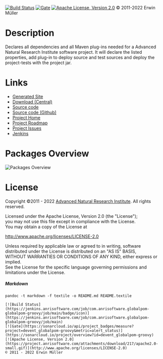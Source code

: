 [![Build Status](https://jenkins.anrisoftware.com/job/com.anrisoftware.globalpom-globalpom-groovy/job/main/badge/icon)](https://jenkins.anrisoftware.com/job/com.anrisoftware.globalpom-globalpom-groovy)
[![Gate](https://sonarcloud.io/api/project_badges/measure?project=devent_globalpom-groovy&metric=alert_status)](https://sonarcloud.io/project/overview?id=devent_globalpom-groovy)
[![Apache License, Version 2.0](https://project.anrisoftware.com/attachments/download/217/apache2.0-small.gif)](http://www.apache.org/licenses/LICENSE-2.0)
© 2011-2022 Erwin Müller

Description
===========

Declares all dependencies and all Maven plug-ins needed for a Advanced
Natural Research Institute software project. It will declare the listed
properties, add plug-in to deploy source and test sources and deploy the
project-tests with the project jar.

Links
=====

-   [Generated
    Site](https://javadoc.anrisoftware.com/com.anrisoftware.globalpom/globalpom-groovy-parent/4.6.3-SNAPSHOT/index.html)
-   [Download
    (Central)](https://search.maven.org/artifact/com.anrisoftware.globalpom/globalpom-groovy-base/4.6.3-SNAPSHOT/pom)
-   [Source
    code](https://gitea.anrisoftware.com/com.anrisoftware.globalpom/globalpom-groovy)
-   [Source code (Github)](https://github.com/devent/globalpom-groovy)
-   [Project
    Home](https://project.anrisoftware.com/projects/globalpom-groovy)
-   [Project
    Roadmap](https://project.anrisoftware.com/projects/globalpom-groovy/roadmap)
-   [Project
    Issues](https://project.anrisoftware.com/projects/globalpom-groovy/issues)
-   [Jenkins](https://jenkins.anrisoftware.com/job/com.anrisoftware.globalpom-globalpom-groovy)

Packages Overview
=================

![Packages Overview](https://project.anrisoftware.com/attachments/download/447/packages.svg "Packages Overview")

License
=======

Copyright ©2011 - 2022 [Advanced Natural Research
Institute](https://anrisoftware.com/). All rights reserved.

Licensed under the Apache License, Version 2.0 (the "License");\
you may not use this file except in compliance with the License.\
You may obtain a copy of the License at

http://www.apache.org/licenses/LICENSE-2.0

Unless required by applicable law or agreed to in writing, software\
distributed under the License is distributed on an "AS IS" BASIS,\
WITHOUT WARRANTIES OR CONDITIONS OF ANY KIND, either express or
implied.\
See the License for the specific language governing permissions and\
limitations under the License.

##### Markdown

    pandoc -t markdown -f textile -o README.md README.textile

    [![Build Status](https://jenkins.anrisoftware.com/job/com.anrisoftware.globalpom-globalpom-groovy/job/main/badge/icon)](https://jenkins.anrisoftware.com/job/com.anrisoftware.globalpom-globalpom-groovy/job/main)
    [![Gate](https://sonarcloud.io/api/project_badges/measure?project=devent_globalpom-groovy&metric=alert_status)](https://sonarcloud.io/project/overview?id=devent_globalpom-groovy)
    [![Apache License, Version 2.0](https://project.anrisoftware.com/attachments/download/217/apache2.0-small.gif)](http://www.apache.org/licenses/LICENSE-2.0)
    © 2011 - 2022 Erwin Müller

